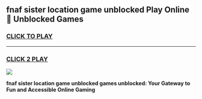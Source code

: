 
## fnaf sister location game unblocked Play Online 👋 Unblocked Games
<h3>
<a href="https://premium.freeplayer.one?title=fnaf_sister_location_game_unblocked&ref=19F">CLICK TO PLAY</a></h3>
<hr>

<h3>
<a href="https://premium.freeplayer.one?title=fnaf_sister_location_game_unblocked&ref=19F">CLICK 2 PLAY</a>
  
</h3>

<a href="https://premium.freeplayer.one?title=fnaf_sister_location_game_unblocked&ref=19F"><img src="https://clearcache.store/games.png"></a>


**fnaf sister location game unblocked games unblocked: Your Gateway to Fun and Accessible Online Gaming**
